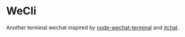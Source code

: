 # WeCli
Another terminal wechat inspired by [node-wechat-terminal][node-wechat-terminal]
and [itchat][itchat].

[node-wechat-terminal]: https://github.com/goorockey/node-wechat-terminal
[itchat]: https://github.com/littlecodersh/ItChat

